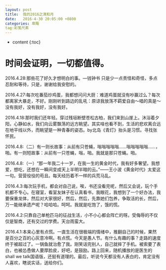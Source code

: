 ```yaml
---
layout: post
title:  我的2016之清和月
date:   2016-4-30 20:05:00 +0800
categories: 卑陬
tag:彩笺尺素
---
```


* content
{:toc}

时间会证明，一切都值得。
====================================

2016.4.28:那些花了好久才想明白的事。—钱钟书 只是少一点责怪和奇怪，多点忍耐和等待，只是，谢谢给我安慰的。

2016.4.27:每次吃番茄炒鸡蛋，我都想问问大厨：难道鸡蛋就没有吵赢过么？每次都离家大暴走，不好。刚刚听到路边的乱吼：原谅我放荡不羁爱自由～唱的真是～没有我好，没有我好，没有我好。

2016.4.18:那时我们还年轻。穿过残垣断壁苍松古柏，我们来到山崖上。沐浴着夕阳，心静如水，我们向云雾飘荡的远方眺望。其实啥也看不到，生活的悲欢离合远在地平线以外，而眺望是一种青春的姿态。by北岛《青灯》抬头是习惯。寻找张怀民。

2016.4.8:（二）有一则长故事：从前有只苍蝇，嗡嗡嗡嗡嗡……嗡嗡嗡嗡嗡……，啪。有一则短故事：从前有一只苍蝇，嗡，啪。我就是那只苍蝇。啪。

2016.4.8:（一）“那一年我二十一岁，在我一生的黄金时代，我有好多奢望。我想爱，想吃，还想在一瞬间变成天上半明半暗的云。”——王小波《黄金时代》太爱这一句。营营役役的苟且。每天经历着不一样的兵荒马乱。

2016.4.3:每次玩手机，都会对自己说，唉，书还没看完呢，然后又会说，玩个手机都不专心。在寝室，看室友妹子在认真看书，我眼花，我想到了一个好办法，我要保重龙体，然后对大家很好，然后，然后，先靠她们包养，争取活的长，然后，万一能继承遗产呢？哈哈哈。呵呵。我就是吃饱了，饿的慌。

2016.4.2:只靠自己单枪匹马的征战生活，小不小心都会阵亡的呀。受侮辱的不仅仅是智商，还有交过的学费。天台雨蛮大。

2016.4.1:本来心里有点慌。一直生活在很极端的情绪中，推翻自己的时候，果然是百分之百的心灰意冷啊。有点慌。今天是愚人节。有什么有趣的事？走路的速度终于被超过了。一锅鱼就治愈了我。刚笑话完别人，自己就摔了手机。被索要了表白，也被怂恿做人要厚脸皮，好吧，是鼓励。路上回来，随机播放的是医生的shall we talk国语版，还挺有道理的。最后，听说今天都没有人表白的，肯定没有人喜欢，瞎说实话，送给你们。